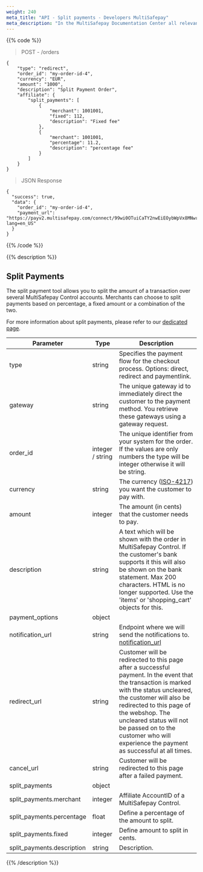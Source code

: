 ```yaml
---
weight: 240
meta_title: "API - Split payments - Developers MultiSafepay"
meta_description: "In the MultiSafepay Documentation Center all relevant information regarding our Plugins and API. As well as Support pages for Payment Method, Tools and General Questions. You can also find the contact details of our Support Team and Integration Team."
---
```

{{% code %}}

> POST - /orders

```shell
{
    "type": "redirect",
    "order_id": "my-order-id-4",
    "currency": "EUR",
    "amount": "1000",
    "description": "Split Payment Order",
    "affiliate": {
        "split_payments": [
            {
                "merchant": 1001001,
                "fixed": 112,
                "description": "Fixed fee"
            },
            {
                "merchant": 1001001,
                "percentage": 11.2,
                "description": "percentage fee"
            }
        ]
    }
}
```

> JSON Response

```shell
{
  "success": true,
  "data": {
    "order_id": "my-order-id-4",
    "payment_url": "https://payv2.multisafepay.com/connect/99wi0OTuiCaTY2nwEiEOybWpVx8MNwrJ75c/?lang=en_US"
  }
}
```
{{% /code %}}

{{% description %}}
## Split Payments
The split payment tool allows you to split the amount of a transaction over several MultiSafepay Control accounts. Merchants can choose to split payments based on percentage, a fixed amount or a combination of the two.

For more information about split payments, please refer to our [dedicated page](/tools/split-payments/).

| Parameter                             | Type      | Description                                                                      |
|---------------------------------------|-----------|----------------------------------------------------------------------------------|
| type                                  | string    | Specifies the payment flow for the checkout process. Options: direct, redirect and paymentlink.                             |
| gateway                               | string    | The unique gateway id to immediately direct the customer to the payment method. You retrieve these gateways using a gateway request.     |
| order_id                              | integer / string    | The unique identifier from your system for the order. If the values are only numbers the type will be integer otherwise it will be string.                             |
| currency                              | string    | The currency ([ISO-4217](https://www.iso.org/iso-4217-currency-codes.html)) you want the customer to pay with.                |
| amount                                | integer   | The amount (in cents) that the customer needs to pay.                             |
| description                           | string    | A text which will be shown with the order in MultiSafepay Control. If the customer's bank supports it this will also be shown on the bank statement. Max 200 characters. HTML is no longer supported. Use the 'items' or 'shopping_cart' objects for this.        |
| payment_options                       | object    |                                                                                  |
| notification_url                      | string    | Endpoint where we will send the notifications to. [notification_url](/faq/api/how-does-the-notification-url-work/)                 |
| redirect_url                          | string    | Customer will be redirected to this page after a successful payment. In the event that the transaction is marked with the status uncleared, the customer will also be redirected to this page of the webshop. The uncleared status will not be passed on to the customer who will experience the payment as successful at all times.              |
| cancel_url                            | string    | Customer will be redirected to this page after a failed payment.                  | 
| split_payments                        | object    |                                                                                  |
| split_payments.merchant               | integer   | Affiliate AccountID of a MultiSafepay Control.                                                          |
| split_payments.percentage             | float     | Define a percentage of the amount to split.                                       |
| split_payments.fixed                  | integer   | Define amount to split in cents.                                                  |
| split_payments.description            | string    | Description.                                                                      |

{{% /description %}}
